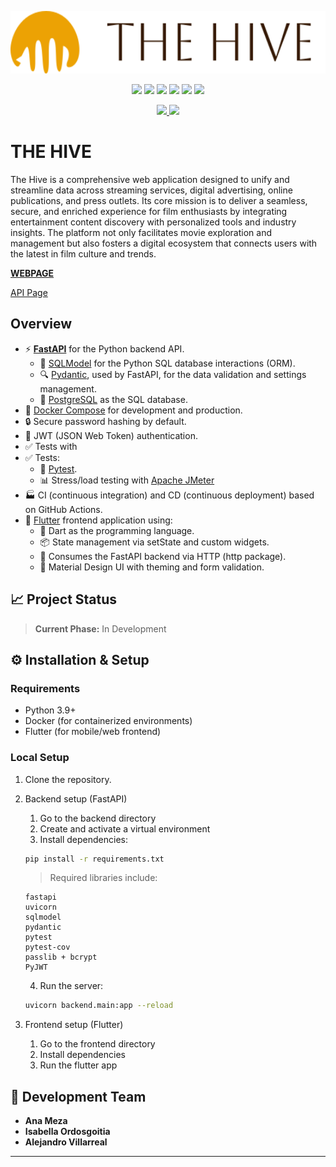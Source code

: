 <p align="center">
  <a href="https://thehive.up.railway.app/">
    <img src="https://github.com/AnaSMH5/thehive_frontend/blob/master/assets/icons/logo%2Btitle.svg" height="100"/>
  </a>
</p>

<p align="center">
    <img src="https://img.shields.io/badge/FastAPI-005571?style=for-the-badge&logo=fastapi">
    <img src="https://img.shields.io/badge/pytest-%23ffffff.svg?style=for-the-badge&logo=pytest&logoColor=2f9fe3">
    <img src="https://img.shields.io/badge/Flutter-%2302569B.svg?style=for-the-badge&logo=Flutter&logoColor=white">
    <img src="https://img.shields.io/badge/postgres-%23316192.svg?style=for-the-badge&logo=postgresql&logoColor=white">
    <img src="https://img.shields.io/badge/docker-%230db7ed.svg?style=for-the-badge&logo=docker&logoColor=white">
    <img src="https://img.shields.io/badge/github%20actions-%232671E5.svg?style=for-the-badge&logo=githubactions&logoColor=white">
</p>

<p align="center">
    <a href="https://sonarcloud.io/summary/new_code?id=ISCODEVUTB_StreamHive">
        <img src="https://sonarcloud.io/api/project_badges/measure?project=ISCODEVUTB_StreamHive&metric=alert_status">
    </a>
    <a href="https://sonarcloud.io/summary/new_code?id=ISCODEVUTB_StreamHive">
        <img src="https://sonarcloud.io/api/project_badges/measure?project=ISCODEVUTB_StreamHive&metric=coverage">
    </a>
</p>

# THE HIVE

The Hive is a comprehensive web application designed to unify and streamline data across streaming services, digital advertising, online publications, and press outlets. Its core mission is to deliver a seamless, secure, and enriched experience for film enthusiasts by integrating entertainment content discovery with personalized tools and industry insights. The platform not only facilitates movie exploration and management but also fosters a digital ecosystem that connects users with the latest in film culture and trends.

[**WEBPAGE**](https://thehive.up.railway.app/)

[API Page](https://thehive.up.railway.app/docs)

## Overview

- ⚡ [**FastAPI**](https://fastapi.tiangolo.com) for the Python backend API.
  - 🧰 [SQLModel](https://sqlmodel.tiangolo.com) for the Python SQL database interactions (ORM).
  - 🔍 [Pydantic](https://docs.pydantic.dev), used by FastAPI, for the data validation and settings management.
  - 💾 [PostgreSQL](https://www.postgresql.org) as the SQL database.
- 🐋 [Docker Compose](https://www.docker.com) for development and production.
- 🔒 Secure password hashing by default.
- 🔑 JWT (JSON Web Token) authentication.
- ✅ Tests with
- ✅ Tests:
  - 🧪 [Pytest](https://pytest.org).
  - 📊 Stress/load testing with [Apache JMeter](https://jmeter.apache.org/)
- 🏭 CI (continuous integration) and CD (continuous deployment) based on GitHub Actions.
- 📱 [Flutter](https://flutter.dev/) frontend application using:
  - 🎯 Dart as the programming language.
  - 📦 State management via setState and custom widgets.
  - 🔗 Consumes the FastAPI backend via HTTP (http package).
  - 🎨 Material Design UI with theming and form validation.

## 📈 Project Status

> **Current Phase:** In Development

## ⚙️ Installation & Setup

### Requirements

- Python 3.9+
- Docker (for containerized environments)
- Flutter (for mobile/web frontend)

### Local Setup

1. Clone the repository.
2. Backend setup (FastAPI)

   1. Go to the backend directory
   2. Create and activate a virtual environment
   3. Install dependencies:

   ```bash
   pip install -r requirements.txt
   ```

   > Required libraries include:

   ```text
   fastapi
   uvicorn
   sqlmodel
   pydantic
   pytest
   pytest-cov
   passlib + bcrypt
   PyJWT
   ```

   4. Run the server:

   ```bash
   uvicorn backend.main:app --reload
   ```

3. Frontend setup (Flutter)
   1. Go to the frontend directory
   2. Install dependencies
   3. Run the flutter app

## 👥 Development Team

- **Ana Meza**
- **Isabella Ordosgoitia**
- **Alejandro Villarreal**

---
